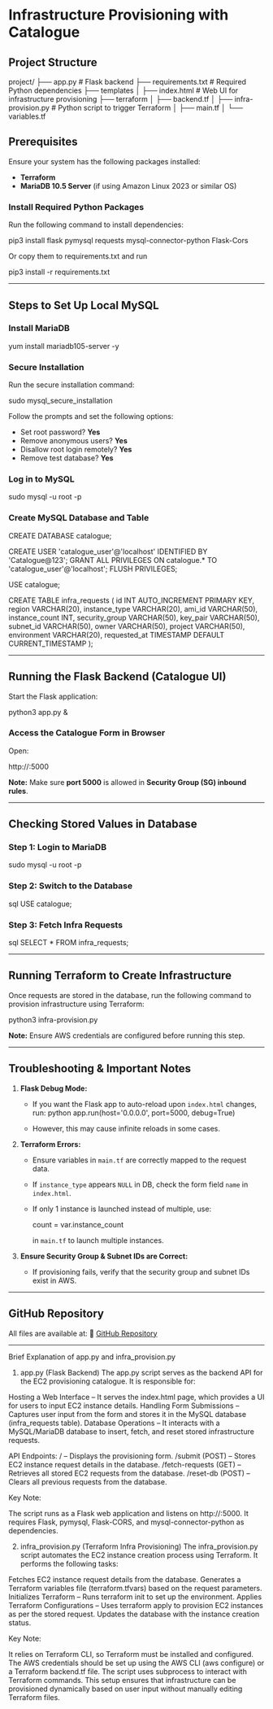# Infrastructure Provisioning with Catalogue

## Project Structure

project/
├── app.py            # Flask backend
├── requirements.txt  # Required Python dependencies
├── templates
│   ├── index.html    # Web UI for infrastructure provisioning
├── terraform
│   ├── backend.tf
│   ├── infra-provision.py  # Python script to trigger Terraform
│   ├── main.tf
│   └── variables.tf


## Prerequisites
Ensure your system has the following packages installed:
- **Terraform**
- **MariaDB 10.5 Server** (if using Amazon Linux 2023 or similar OS)

### Install Required Python Packages
Run the following command to install dependencies:

pip3 install flask pymysql requests mysql-connector-python Flask-Cors

Or copy them to requirements.txt and run

pip3 install -r requirements.txt



---

## Steps to Set Up Local MySQL

### Install MariaDB

yum install mariadb105-server -y


### Secure Installation
Run the secure installation command:

sudo mysql_secure_installation

Follow the prompts and set the following options:
- Set root password? **Yes**
- Remove anonymous users? **Yes**
- Disallow root login remotely? **Yes**
- Remove test database? **Yes**

### Log in to MySQL

sudo mysql -u root -p


### Create MySQL Database and Table

CREATE DATABASE catalogue;

CREATE USER 'catalogue_user'@'localhost' IDENTIFIED BY 'Catalogue@123';
GRANT ALL PRIVILEGES ON catalogue.* TO 'catalogue_user'@'localhost';
FLUSH PRIVILEGES;

USE catalogue;

CREATE TABLE infra_requests (
    id INT AUTO_INCREMENT PRIMARY KEY,
    region VARCHAR(20),
    instance_type VARCHAR(20),
    ami_id VARCHAR(50),
    instance_count INT,
    security_group VARCHAR(50),
    key_pair VARCHAR(50),
    subnet_id VARCHAR(50),
    owner VARCHAR(50),
    project VARCHAR(50),
    environment VARCHAR(20),
    requested_at TIMESTAMP DEFAULT CURRENT_TIMESTAMP
);


---

## Running the Flask Backend (Catalogue UI)
Start the Flask application:

python3 app.py &


### Access the Catalogue Form in Browser
Open:

http://<AWS-EC2-PUBLIC-IP>:5000

**Note:** Make sure **port 5000** is allowed in **Security Group (SG) inbound rules**.

---

## Checking Stored Values in Database

### Step 1: Login to MariaDB

sudo mysql -u root -p


### Step 2: Switch to the Database
sql
USE catalogue;


### Step 3: Fetch Infra Requests
sql
SELECT * FROM infra_requests;


---

## Running Terraform to Create Infrastructure
Once requests are stored in the database, run the following command to provision infrastructure using Terraform:

python3 infra-provision.py


**Note:** Ensure AWS credentials are configured before running this step.

---

## Troubleshooting & Important Notes
1. **Flask Debug Mode:**
   - If you want the Flask app to auto-reload upon `index.html` changes, run:
     python
     app.run(host='0.0.0.0', port=5000, debug=True)
     
   - However, this may cause infinite reloads in some cases.

2. **Terraform Errors:**
   - Ensure variables in `main.tf` are correctly mapped to the request data.
   - If `instance_type` appears `NULL` in DB, check the form field `name` in `index.html`.
   - If only 1 instance is launched instead of multiple, use:
     
     count = var.instance_count
     
     in `main.tf` to launch multiple instances.

3. **Ensure Security Group & Subnet IDs are Correct:**
   - If provisioning fails, verify that the security group and subnet IDs exist in AWS.

---

## GitHub Repository
All files are available at:
🔗 [GitHub Repository](https://github.com/oberoi1984/infra-provision-with-catalogue)


----------------------------------------------------

Brief Explanation of app.py and infra_provision.py

1. app.py (Flask Backend)
The app.py script serves as the backend API for the EC2 provisioning catalogue. It is responsible for:

Hosting a Web Interface – It serves the index.html page, which provides a UI for users to input EC2 instance details.
Handling Form Submissions – Captures user input from the form and stores it in the MySQL database (infra_requests table).
Database Operations – It interacts with a MySQL/MariaDB database to insert, fetch, and reset stored infrastructure requests.

API Endpoints:
/ – Displays the provisioning form.
/submit (POST) – Stores EC2 instance request details in the database.
/fetch-requests (GET) – Retrieves all stored EC2 requests from the database.
/reset-db (POST) – Clears all previous requests from the database.

 Key Note:

The script runs as a Flask web application and listens on http://<server-ip>:5000.
It requires Flask, pymysql, Flask-CORS, and mysql-connector-python as dependencies.


2. infra_provision.py (Terraform Infra Provisioning)
The infra_provision.py script automates the EC2 instance creation process using Terraform. It performs the following tasks:

Fetches EC2 instance request details from the database.
Generates a Terraform variables file (terraform.tfvars) based on the request parameters.
Initializes Terraform – Runs terraform init to set up the environment.
Applies Terraform Configurations – Uses terraform apply to provision EC2 instances as per the stored request.
Updates the database with the instance creation status.

 Key Note:

It relies on Terraform CLI, so Terraform must be installed and configured.
The AWS credentials should be set up using the AWS CLI (aws configure) or a Terraform backend.tf file.
The script uses subprocess to interact with Terraform commands.
This setup ensures that infrastructure can be provisioned dynamically based on user input without manually editing Terraform files.
